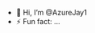 - 👋 Hi, I’m @AzureJay1
- ⚡ Fun fact: ...

<!---
AzureJay1/AzureJay1 is a ✨ special ✨ repository because its `README.md` (this file) appears on your GitHub profile.
You can click the Preview link to take a look at your changes.
--->
